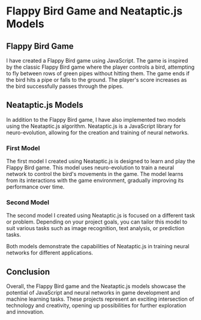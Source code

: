 # Flappy Bird Game and Neataptic.js Models

## Flappy Bird Game

I have created a Flappy Bird game using JavaScript. The game is inspired by the classic Flappy Bird game where the player controls a bird, attempting to fly between rows of green pipes without hitting them. The game ends if the bird hits a pipe or falls to the ground. The player's score increases as the bird successfully passes through the pipes.

## Neataptic.js Models

In addition to the Flappy Bird game, I have also implemented two models using the Neataptic.js algorithm. Neataptic.js is a JavaScript library for neuro-evolution, allowing for the creation and training of neural networks.

### First Model

The first model I created using Neataptic.js is designed to learn and play the Flappy Bird game. This model uses neuro-evolution to train a neural network to control the bird's movements in the game. The model learns from its interactions with the game environment, gradually improving its performance over time.

### Second Model

The second model I created using Neataptic.js is focused on a different task or problem. Depending on your project goals, you can tailor this model to suit various tasks such as image recognition, text analysis, or prediction tasks.

Both models demonstrate the capabilities of Neataptic.js in training neural networks for different applications.

## Conclusion

Overall, the Flappy Bird game and the Neataptic.js models showcase the potential of JavaScript and neural networks in game development and machine learning tasks. These projects represent an exciting intersection of technology and creativity, opening up possibilities for further exploration and innovation.


